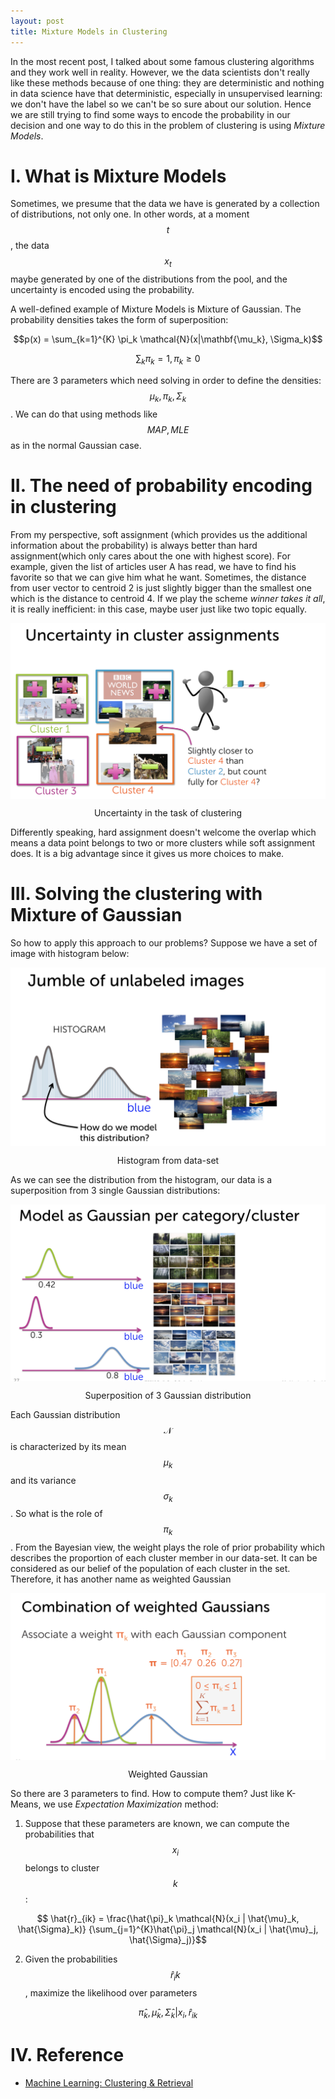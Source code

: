 ```yaml
---
layout: post
title: Mixture Models in Clustering
---
```


In the most recent post, I talked about some famous clustering algorithms and they work well in reality. However, we the data scientists don't really like these methods because of one thing: they are deterministic and nothing in data science have that deterministic, especially in unsupervised learning: we don't have the label so we can't be so sure about our solution. Hence we are still trying to find some ways to encode the probability in our decision and one way to do this in the problem of clustering is using _Mixture Models_.

# I. What is Mixture Models

Sometimes, we presume that the data we have is generated by a collection of distributions, not only one. In other words, at a moment $$t$$, the data $$x_t$$ maybe generated by one of the distributions from the pool, and the uncertainty is encoded using the probability.

A well-defined example of Mixture Models is Mixture of Gaussian. The probability densities takes the form of superposition:

$$p(x) = \sum_{k=1}^{K} \pi_k \mathcal{N}(x|\mathbf{\mu_k}, \Sigma_k)$$

$$ \sum_k \pi_k = 1, \pi_k \ge 0$$

There are 3 parameters which need solving in order to define the densities: $$ \mu_k, \pi_k, \Sigma_k$$. We can do that using methods like $$ MAP, MLE$$ as in the normal Gaussian case.

# II. The need of probability encoding in clustering

From my perspective, soft assignment (which provides us the additional information about the probability) is always better than hard assignment(which only cares about the one with highest score). For example, given the list of articles user A has read, we have to find his favorite so that we can give him what he want. Sometimes, the distance from user vector to centroid 2 is just slightly bigger than the smallest one which is the distance to centroid 4. If we play the scheme *winner takes it all*, it is really inefficient: in this case, maybe user just like two topic equally.

<p align="center">
 <img src="/image/mixture-model/uncertainty.png" alt="" align="middle">
 <div align="center"> Uncertainty in the task of clustering</div>
</p>

Differently speaking, hard assignment doesn't welcome the overlap which means a data point belongs to two or more clusters while soft assignment does. It is a big advantage since it gives us more choices to make.

# III. Solving the clustering with Mixture of Gaussian

So how to apply this approach to our problems? Suppose we have a set of image with histogram below:

<p align="center">
 <img src="/image/mixture-model/histogram.png" alt="" align="middle">
 <div align="center">Histogram from data-set</div>
</p>

As we can see the distribution from the histogram, our data is a superposition from 3 single Gaussian distributions:

<p align="center">
 <img src="/image/mixture-model/analysis.png" alt="" align="middle">
 <div align="center"> Superposition of 3 Gaussian distribution</div>
</p>

Each Gaussian distribution $$\mathcal{N}$$ is characterized by its mean $$\mu_k$$ and its variance $$\sigma_k$$. So what is the role of $$\pi_k$$. From the Bayesian view, the weight plays the role of prior probability which describes the proportion of each cluster member in our data-set. It can be considered as our belief of the population of each cluster in the set. Therefore, it has another name as weighted Gaussian

<p align="center">
 <img src="/image/mixture-model/weighted.png" alt="" align="middle">
 <div align="center"> Weighted Gaussian</div>
</p>

So there are 3 parameters to find. How to compute them? Just like K-Means, we use *Expectation Maximization* method:

1. Suppose that these parameters are known, we can compute the probabilities that $$x_i$$ belongs to cluster $$k$$:

$$ \hat{r}_{ik} = \frac{\hat{\pi}_k \mathcal{N}(x_i | \hat{\mu}_k, \hat{\Sigma}_k)}
    {\sum_{j=1}^{K}\hat{\pi}_j \mathcal{N}(x_i | \hat{\mu}_j, \hat{\Sigma}_j)}$$

2. Given the probabilities $$\hat{r}_ik$$, maximize the likelihood over parameters

$$\hat{\pi}_k, \hat{\mu}_k, \hat{\Sigma}_k | {x_i, \hat{r}_{ik}}$$


# IV. Reference

* [Machine Learning: Clustering & Retrieval](https://www.coursera.org/learn/ml-clustering-and-retrieval/home/welcome)